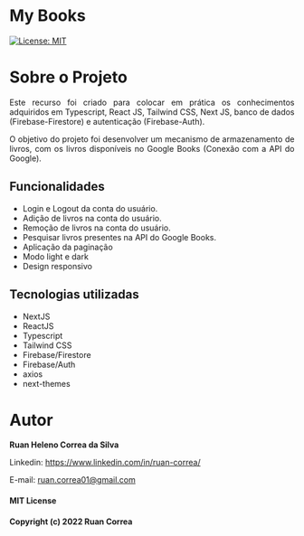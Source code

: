 # My Books
[![License: MIT](https://img.shields.io/badge/License-MIT-yellow.svg)](https://opensource.org/licenses/MIT)


# Sobre o Projeto

<p style="text-align: justify;">Este recurso foi criado para colocar em prática os conhecimentos adquiridos em Typescript, React JS, Tailwind CSS, Next JS, banco de dados (Firebase-Firestore) e autenticação (Firebase-Auth).</p>

<p style="text-align: justify;">O objetivo do projeto foi desenvolver um mecanismo de armazenamento de livros, com os livros disponíveis no Google Books (Conexão com a API do Google). </p>

## Funcionalidades
<div>
    <ul>
        <li>Login e Logout da conta do usuário.</li>
        <li>Adição de livros na conta do usuário.</li>
        <li>Remoção de livros na conta do usuário.</li>
        <li>Pesquisar livros presentes na API do Google Books.</li>
        <li>Aplicação da paginação</li>
        <li>Modo light e dark</li>
        <li>Design responsivo</li>
    </ul>
</div>

## Tecnologias utilizadas
<div>
    <ul>
        <li>NextJS</li>
        <li>ReactJS</li>
        <li>Typescript</li>
        <li>Tailwind CSS</li>
        <li>Firebase/Firestore</li>
        <li>Firebase/Auth</li>
        <li>axios</li>
        <li>next-themes</li>
    </ul>
</div>

# Autor

<p><b>Ruan Heleno Correa da Silva</b></p>

Linkedin: https://www.linkedin.com/in/ruan-correa/

E-mail: ruan.correa01@gmail.com 


#### MIT License
#### Copyright (c) 2022 Ruan Correa

